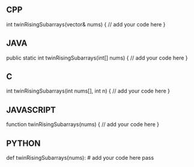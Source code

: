 ## CPP

int twinRisingSubarrays(vector<int>& nums) {
    // add your code here
}


## JAVA

public static int twinRisingSubarrays(int[] nums) {
    // add your code here
}


## C

int twinRisingSubarrays(int nums[], int n) {
    // add your code here
}


## JAVASCRIPT

function twinRisingSubarrays(nums) {
    // add your code here
}


## PYTHON

def twinRisingSubarrays(nums):
    # add your code here
    pass
